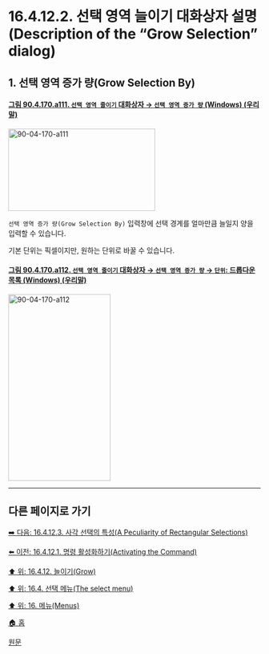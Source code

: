 # 16.4.12.2. 선택 영역 늘이기 대화상자 설명(Description of the “Grow Selection” dialog)

## 1. 선택 영역 증가 량(Grow Selection By)

<a id="90-04-170-a111"></a>

#### [그림 90.4.170.a111. `선택 영역 줄이기` 대화상자 → `선택 영역 증가 량` (Windows) (우리말)](./90-04-0170-grow_selection.md#90-04-170-a111)
<img width="293" height="164" alt="90-04-170-a111" src="https://github.com/user-attachments/assets/c0179fcd-beef-4613-92bd-5d14000d8a99" />

`선택 영역 증가 량(Grow Selection By)` 입력창에 선택 경계를 얼마만큼 늘일지 양을 입력할 수 있습니다.

기본 단위는 픽셀이지만, 원하는 단위로 바꿀 수 있습니다.

<a id="90-04-170-a112"></a>

#### [그림 90.4.170.a112. `선택 영역 줄이기` 대화상자 → `선택 영역 증가 량` → `단위`: 드롭다운 목록 (Windows) (우리말)](./90-04-0170-grow_selection.md#90-04-170-a112)
<img width="204" height="372" alt="90-04-170-a112" src="https://github.com/user-attachments/assets/92da561a-27fa-43e6-a752-8d37fac222d5" />

***

## 다른 페이지로 가기

[➡️ 다음: 16.4.12.3. 사각 선택의 특성(A Peculiarity of Rectangular Selections)](./16-04-12-03-a_peculiarity_of_rectangular_selections.md)

[⬅️ 이전: 16.4.12.1. 명령 활성화하기(Activating the Command)](./16-04-12-01-activating_the_command.md)

[⬆️ 위: 16.4.12. 늘이기(Grow)](./16-04-12-00-grow.md)

[⬆️ 위: 16.4. 선택 메뉴(The select menu)](./16-04-00-the-select-menu.md)

[⬆️ 위: 16. 메뉴(Menus)](./16-00-menus.md)

[🏠 홈](./00-home.md)

[원문](https://docs.gimp.org/2.10/ko/gimp-selection-grow.html#idm24959)